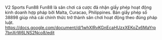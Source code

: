 V2 Sports Fun88
Fun88 là sân chơi cá cược đã nhận giấy phép hoạt động kinh doanh hợp pháp bởi Malta, Curacao, Philippines. Bản giấy phép số 38898 giúp nhà cái chính thức trở thành sân chơi hoạt động theo đúng pháp luật.
https://docs.google.com/document/d/1whXlRvKGnEcaHUzxXEKoZx6MaYrp7bnXrW6LNS2Nco8/edit

